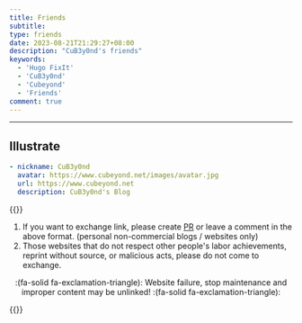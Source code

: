 ```yaml
---
title: Friends
subtitle:
type: friends
date: 2023-08-21T21:29:27+08:00
description: "CuB3y0nd's friends"
keywords:
  - 'Hugo FixIt'
  - 'CuB3y0nd'
  - 'Cubeyond'
  - 'Friends'
comment: true
---
```


---

## Illustrate

```yaml
- nickname: CuB3y0nd
  avatar: https://www.cubeyond.net/images/avatar.jpg
  url: https://www.cubeyond.net
  description: CuB3y0nd's Blog
```

{{<admonition type="info">}}

1. If you want to exchange link, please create [PR](https://github.com/CuB3y0nd/CuB3y0nd.github.io/pulls) or leave a comment in the above format. (personal non-commercial blogs / websites only)
2. Those websites that do not respect other people's labor achievements, reprint without source, or malicious acts, please do not come to exchange.

<center>:(fa-solid fa-exclamation-triangle): Website failure, stop maintenance and improper content may be unlinked! :(fa-solid fa-exclamation-triangle):</center>

{{</admonition>}}

